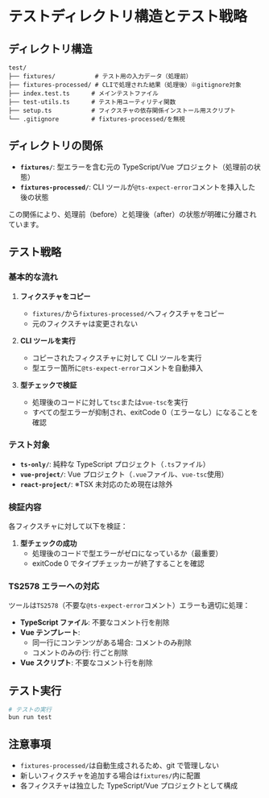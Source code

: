 # テストディレクトリ構造とテスト戦略

## ディレクトリ構造

```
test/
├── fixtures/           # テスト用の入力データ（処理前）
├── fixtures-processed/ # CLIで処理された結果（処理後）※gitignore対象
├── index.test.ts      # メインテストファイル
├── test-utils.ts      # テスト用ユーティリティ関数
├── setup.ts           # フィクスチャの依存関係インストール用スクリプト
└── .gitignore         # fixtures-processed/を無視
```

## ディレクトリの関係

- **`fixtures/`**: 型エラーを含む元の TypeScript/Vue プロジェクト（処理前の状態）
- **`fixtures-processed/`**: CLI ツールが`@ts-expect-error`コメントを挿入した後の状態

この関係により、処理前（before）と処理後（after）の状態が明確に分離されています。

## テスト戦略

### 基本的な流れ

1. **フィクスチャをコピー**

   - `fixtures/`から`fixtures-processed/`へフィクスチャをコピー
   - 元のフィクスチャは変更されない

2. **CLI ツールを実行**

   - コピーされたフィクスチャに対して CLI ツールを実行
   - 型エラー箇所に`@ts-expect-error`コメントを自動挿入

3. **型チェックで検証**
   - 処理後のコードに対して`tsc`または`vue-tsc`を実行
   - すべての型エラーが抑制され、exitCode 0（エラーなし）になることを確認

### テスト対象

- **`ts-only/`**: 純粋な TypeScript プロジェクト（`.ts`ファイル）
- **`vue-project/`**: Vue プロジェクト（`.vue`ファイル、`vue-tsc`使用）
- **`react-project/`**: ※TSX 未対応のため現在は除外

### 検証内容

各フィクスチャに対して以下を検証：

1. **型チェックの成功**
   - 処理後のコードで型エラーがゼロになっているか（最重要）
   - exitCode 0 でタイプチェッカーが終了することを確認

### TS2578 エラーへの対応

ツールは`TS2578`（不要な`@ts-expect-error`コメント）エラーも適切に処理：

- **TypeScript ファイル**: 不要なコメント行を削除
- **Vue テンプレート**:
  - 同一行にコンテンツがある場合: コメントのみ削除
  - コメントのみの行: 行ごと削除
- **Vue スクリプト**: 不要なコメント行を削除

## テスト実行

```sh
# テストの実行
bun run test
```

## 注意事項

- `fixtures-processed/`は自動生成されるため、git で管理しない
- 新しいフィクスチャを追加する場合は`fixtures/`内に配置
- 各フィクスチャは独立した TypeScript/Vue プロジェクトとして構成
